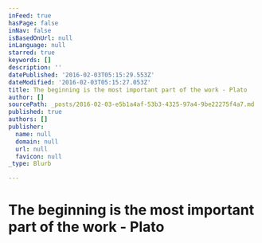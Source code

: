 ```yaml
---
inFeed: true
hasPage: false
inNav: false
isBasedOnUrl: null
inLanguage: null
starred: true
keywords: []
description: ''
datePublished: '2016-02-03T05:15:29.553Z'
dateModified: '2016-02-03T05:15:27.053Z'
title: The beginning is the most important part of the work - Plato
author: []
sourcePath: _posts/2016-02-03-e5b1a4af-53b3-4325-97a4-9be22275f4a7.md
published: true
authors: []
publisher:
  name: null
  domain: null
  url: null
  favicon: null
_type: Blurb

---
```

# The beginning is the most important part of the work - Plato